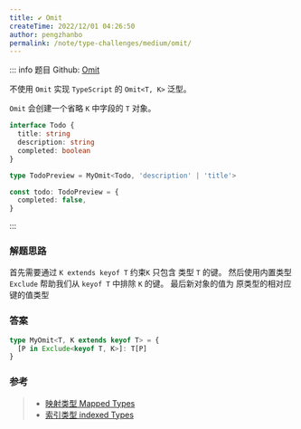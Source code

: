 ```yaml
---
title: ✔️ Omit
createTime: 2022/12/01 04:26:50
author: pengzhanbo
permalink: /note/type-challenges/medium/omit/
---
```


::: info 题目
Github: [Omit](https://github.com/type-challenges/type-challenges/blob/main/questions/00003-medium-omit/)

不使用 `Omit` 实现 `TypeScript` 的 `Omit<T, K>` 泛型。

`Omit` 会创建一个省略 `K` 中字段的 `T` 对象。

```ts
interface Todo {
  title: string
  description: string
  completed: boolean
}

type TodoPreview = MyOmit<Todo, 'description' | 'title'>

const todo: TodoPreview = {
  completed: false,
}
```
:::

### 解题思路

首先需要通过 `K extends keyof T` 约束`K` 只包含 类型 `T` 的键。
然后使用内置类型 `Exclude` 帮助我们从 `keyof T` 中排除 `K` 的键。
最后新对象的值为 原类型的相对应键的值类型


### 答案

```ts
type MyOmit<T, K extends keyof T> = {
  [P in Exclude<keyof T, K>]: T[P]
}
```

### 参考

> - [映射类型 Mapped Types](https://www.typescriptlang.org/docs/handbook/2/mapped-types.html)
> - [索引类型 indexed Types](https://www.typescriptlang.org/docs/handbook/2/indexed-access-types.html)
